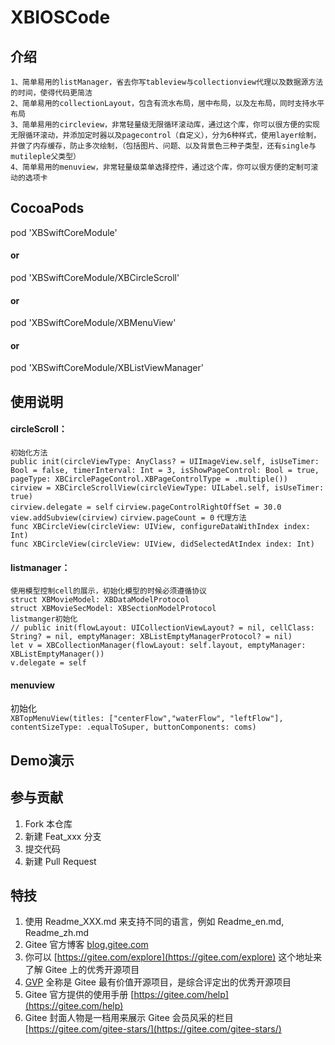 # XBIOSCode

## 介绍
```1、简单易用的listManager，省去你写tableview与collectionview代理以及数据源方法的时间，使得代码更简洁```  
```2、简单易用的collectionLayout，包含有流水布局，居中布局，以及左布局，同时支持水平布局```  
```3、简单易用的circleview，非常轻量级无限循环滚动库，通过这个库，你可以很方便的实现无限循环滚动，并添加定时器以及pagecontrol（自定义），分为6种样式，使用layer绘制，并做了内存缓存，防止多次绘制，（包括图片、问题、以及背景色三种子类型，还有single与mutileple父类型）```  
```4、简单易用的menuview，非常轻量级菜单选择控件，通过这个库，你可以很方便的定制可滚动的选项卡```  

## CocoaPods

pod 'XBSwiftCoreModule'

#### or 

pod 'XBSwiftCoreModule/XBCircleScroll'

#### or

pod 'XBSwiftCoreModule/XBMenuView'
#### or

pod 'XBSwiftCoreModule/XBListViewManager'

## 使用说明
#### circleScroll：  
```初始化方法```  
```public init(circleViewType: AnyClass? = UIImageView.self, isUseTimer: Bool = false, timerInterval: Int = 3, isShowPageControl: Bool = true, pageType: XBCirclePageControl.XBPageControlType = .multiple())```  
 ```cirview = XBCircleScrollView(circleViewType: UILabel.self, isUseTimer: true)```    
```cirview.delegate = self``` 
```cirview.pageControlRightOffSet = 30.0```  
```view.addSubview(cirview)``` 
```cirview.pageCount = 0``` 
```代理方法```    
```func XBCircleView(circleView: UIView, configureDataWithIndex index: Int)```  
```func XBCircleView(circleView: UIView, didSelectedAtIndex index: Int)```  
#### listmanager：   
```使用模型控制cell的展示，初始化模型的时候必须遵循协议```    
```struct XBMovieModel: XBDataModelProtocol```  
```struct XBMovieSecModel: XBSectionModelProtocol```  
```listmanger初始化```   
```// public init(flowLayout: UICollectionViewLayout? = nil, cellClass: String? = nil, emptyManager: XBListEmptyManagerProtocol? = nil)```   
```let v = XBCollectionManager(flowLayout: self.layout, emptyManager: XBListEmptyManager())```    
```v.delegate = self```    
#### menuview  
初始化   
  ```XBTopMenuView(titles: ["centerFlow","waterFlow", "leftFlow"], contentSizeType: .equalToSuper, buttonComponents: coms)```

## Demo演示

## 参与贡献

1.  Fork 本仓库
2.  新建 Feat_xxx 分支
3.  提交代码
4.  新建 Pull Request


## 特技

1.  使用 Readme\_XXX.md 来支持不同的语言，例如 Readme\_en.md, Readme\_zh.md
2.  Gitee 官方博客 [blog.gitee.com](https://blog.gitee.com)
3.  你可以 [https://gitee.com/explore](https://gitee.com/explore) 这个地址来了解 Gitee 上的优秀开源项目
4.  [GVP](https://gitee.com/gvp) 全称是 Gitee 最有价值开源项目，是综合评定出的优秀开源项目
5.  Gitee 官方提供的使用手册 [https://gitee.com/help](https://gitee.com/help)
6.  Gitee 封面人物是一档用来展示 Gitee 会员风采的栏目 [https://gitee.com/gitee-stars/](https://gitee.com/gitee-stars/)
